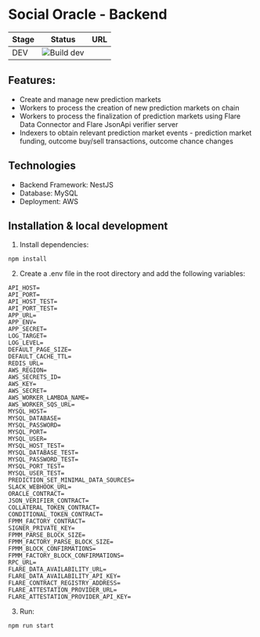 # Social Oracle - Backend

| Stage | Status | URL | 
| ----- | ------ | ---- |
| DEV | ![Build dev]() |  |


## Features:
* Create and manage new prediction markets
* Workers to process the creation of new prediction markets on chain
* Workers to process the finalization of prediction markets using Flare Data Connector and Flare JsonApi verifier server
* Indexers to obtain relevant prediction market events - prediction market funding, outcome buy/sell transactions, outcome chance changes


## Technologies
* Backend Framework: NestJS
* Database: MySQL
* Deployment: AWS


## Installation & local development

1. Install dependencies:

```
npm install
```

2. Create a .env file in the root directory and add the following variables:

```
API_HOST=
API_PORT=
API_HOST_TEST=
API_PORT_TEST=
APP_URL=
APP_ENV=
APP_SECRET=
LOG_TARGET=
LOG_LEVEL=
DEFAULT_PAGE_SIZE=
DEFAULT_CACHE_TTL=
REDIS_URL=
AWS_REGION=
AWS_SECRETS_ID=
AWS_KEY=
AWS_SECRET=
AWS_WORKER_LAMBDA_NAME=
AWS_WORKER_SQS_URL=
MYSQL_HOST=
MYSQL_DATABASE=
MYSQL_PASSWORD=
MYSQL_PORT=
MYSQL_USER=
MYSQL_HOST_TEST=
MYSQL_DATABASE_TEST=
MYSQL_PASSWORD_TEST=
MYSQL_PORT_TEST=
MYSQL_USER_TEST=
PREDICTION_SET_MINIMAL_DATA_SOURCES=
SLACK_WEBHOOK_URL=
ORACLE_CONTRACT=
JSON_VERIFIER_CONTRACT=
COLLATERAL_TOKEN_CONTRACT=
CONDITIONAL_TOKEN_CONTRACT=
FPMM_FACTORY_CONTRACT=
SIGNER_PRIVATE_KEY=
FPMM_PARSE_BLOCK_SIZE=
FPMM_FACTORY_PARSE_BLOCK_SIZE=
FPMM_BLOCK_CONFIRMATIONS=
FPMM_FACTORY_BLOCK_CONFIRMATIONS=
RPC_URL=
FLARE_DATA_AVAILABILITY_URL=
FLARE_DATA_AVAILABILITY_API_KEY=
FLARE_CONTRACT_REGISTRY_ADDRESS=
FLARE_ATTESTATION_PROVIDER_URL=
FLARE_ATTESTATION_PROVIDER_API_KEY=
```

3. Run:

```
npm run start
```